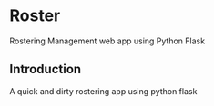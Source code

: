 Roster
=========

Rostering Management web app using Python Flask

Introduction
------------

A quick and dirty rostering app using python flask
